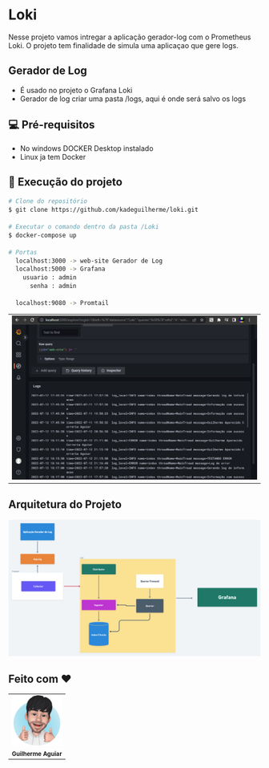 # Loki
Nesse projeto vamos intregar a aplicação gerador-log com o Prometheus Loki.
O projeto tem finalidade de simula uma aplicaçao que gere logs.
##  Gerador de Log
  - É usado no projeto o Grafana Loki
  - Gerador de log criar uma pasta /logs, aqui é onde será salvo os logs
## 💻 Pré-requisitos
  - No windows DOCKER Desktop instalado
  - Linux ja tem Docker

## 🚀 Execução do projeto

```bash
# Clone do repositório
$ git clone https://github.com/kadeguilherme/loki.git

# Executar o comando dentro da pasta /Loki 
$ docker-compose up

# Portas 
  localhost:3000 -> web-site Gerador de Log
  localhost:5000 -> Grafana
    usuario : admin
      senha : admin
      
  localhost:9080 -> Promtail

```
<table>
  <td>
  <img src="https://github.com/kadeguilherme/loki/blob/main/grafana.png" alt="Card-01">
  </td>
</table>

## Arquitetura do Projeto
<img src="https://github.com/kadeguilherme/loki/blob/main/Arquitetura%20gerador%20de%20log%20-%20Loki.png" alt="Card-01">


## Feito com ❤
  <table >
    <td align= 'center'>
      <a hrfe= '#'>
         <img src="https://github.com/kadeguilherme/api-pokemon/blob/master/public/emoji.svg" width="100px;" alt="Avatar"/> <br>
        <sub>
          <b>Guilherme Aguiar </b>
        </sub>
  </table>
